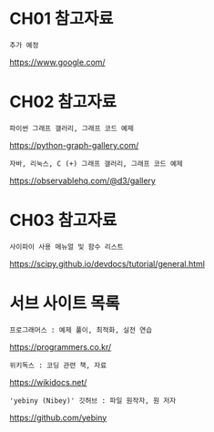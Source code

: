 # CH01 참고자료

```
추가 예정
```
https://www.google.com/


# CH02 참고자료

```
파이썬 그래프 갤러리, 그래프 코드 예제
```
https://python-graph-gallery.com/

```
자바, 리눅스, C (+) 그래프 갤러리, 그래프 코드 예제
```
https://observablehq.com/@d3/gallery


# CH03 참고자료

```
사이파이 사용 메뉴얼 및 함수 리스트
```
https://scipy.github.io/devdocs/tutorial/general.html


# 서브 사이트 목록

```
프로그래머스 : 예제 풀이, 최적화, 실전 연습
```
https://programmers.co.kr/

```
위키독스 : 코딩 관련 책, 자료
```
https://wikidocs.net/

```
'yebiny (Nibey)' 깃허브 : 파일 원작자, 원 저자
```
https://github.com/yebiny
